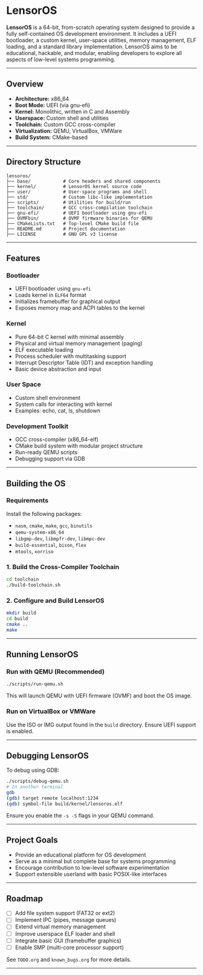 # LensorOS

**LensorOS** is a 64-bit, from-scratch operating system designed to provide a fully self-contained OS development environment. It includes a UEFI bootloader, a custom kernel, user-space utilities, memory management, ELF loading, and a standard library implementation. LensorOS aims to be educational, hackable, and modular, enabling developers to explore all aspects of low-level systems programming.

---

## Overview

- **Architecture:** x86_64
- **Boot Mode:** UEFI (via gnu-efi)
- **Kernel:** Monolithic, written in C and Assembly
- **Userspace:** Custom shell and utilities
- **Toolchain:** Custom GCC cross-compiler
- **Virtualization:** QEMU, VirtualBox, VMWare
- **Build System:** CMake-based

---

## Directory Structure

```
lensoros/
├── base/            # Core headers and shared components
├── kernel/          # LensorOS kernel source code
├── user/            # User-space programs and shell
├── std/             # Custom libc-like implementation
├── scripts/         # Utilities for build/run
├── toolchain/       # GCC cross-compilation toolchain
├── gnu-efi/         # UEFI bootloader using gnu-efi
├── OVMFbin/         # OVMF firmware binaries for QEMU
├── CMakeLists.txt   # Top-level CMake build file
├── README.md        # Project documentation
├── LICENSE          # GNU GPL v3 license
```

---

## Features

### Bootloader

- UEFI bootloader using `gnu-efi`
- Loads kernel in `ELF64` format
- Initializes framebuffer for graphical output
- Exposes memory map and ACPI tables to the kernel

### Kernel

- Pure 64-bit C kernel with minimal assembly
- Physical and virtual memory management (paging)
- ELF executable loading
- Process scheduler with multitasking support
- Interrupt Descriptor Table (IDT) and exception handling
- Basic device abstraction and input

### User Space

- Custom shell environment
- System calls for interacting with kernel
- Examples: echo, cat, ls, shutdown

### Development Toolkit

- GCC cross-compiler (x86_64-elf)
- CMake build system with modular project structure
- Run-ready QEMU scripts
- Debugging support via GDB

---

## Building the OS

### Requirements

Install the following packages:

- `nasm`, `cmake`, `make`, `gcc`, `binutils`
- `qemu-system-x86_64`
- `libgmp-dev`, `libmpfr-dev`, `libmpc-dev`
- `build-essential`, `bison`, `flex`
- `mtools`, `xorriso`

### 1. Build the Cross-Compiler Toolchain

```bash
cd toolchain
./build-toolchain.sh
```

### 2. Configure and Build LensorOS

```bash
mkdir build
cd build
cmake ..
make
```

---

## Running LensorOS

### Run with QEMU (Recommended)

```bash
./scripts/run-qemu.sh
```

This will launch QEMU with UEFI firmware (OVMF) and boot the OS image.

### Run on VirtualBox or VMWare

Use the ISO or IMG output found in the `build` directory. Ensure UEFI support is enabled.

---

## Debugging LensorOS

To debug using GDB:

```bash
./scripts/debug-qemu.sh
# In another terminal
gdb
(gdb) target remote localhost:1234
(gdb) symbol-file build/kernel/lensoros.elf
```

Ensure you enable the `-s -S` flags in your QEMU command.

---

## Project Goals

- Provide an educational platform for OS development
- Serve as a minimal but complete base for systems programming
- Encourage contribution to low-level software experimentation
- Support extensible userland with basic POSIX-like interfaces

---

## Roadmap

- [ ] Add file system support (FAT32 or ext2)
- [ ] Implement IPC (pipes, message queues)
- [ ] Extend virtual memory management
- [ ] Improve userspace ELF loader and shell
- [ ] Integrate basic GUI (framebuffer graphics)
- [ ] Enable SMP (multi-core processor support)

See `TODO.org` and `known_bugs.org` for more details.

---

